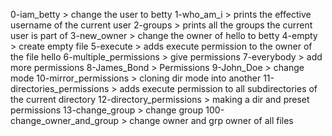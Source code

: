 0-iam_betty > change the user to betty
1-who_am_i > prints the effective username of the current user
2-groups > prints all the groups the current user is part of
3-new_owner > change the owner of hello to betty
4-empty > create empty file
5-execute > adds execute permission to the owner of the file hello
6-multiple_permissions > give permissions
7-everybody > add more permissions
8-James_Bond > Permissions
9-John_Doe > change mode
10-mirror_permissions > cloning dir mode into another
11-directories_permissions > adds execute permission to all subdirectories of the current directory
12-directory_permissions > making a dir and preset permissions
13-change_group > change group
100-change_owner_and_group > change owner and grp owner of all files
